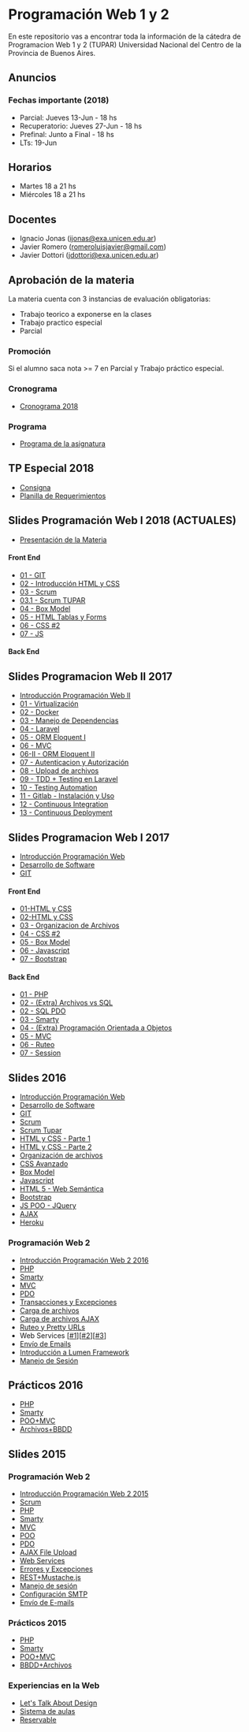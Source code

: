 # Programación Web 1 y 2
En este repositorio vas a encontrar toda la información de la cátedra de Programacion Web 1 y 2 (TUPAR) Universidad Nacional del Centro de la Provincia de Buenos Aires.

## Anuncios
<!-- Este Miercoles 29/05 hay clases de 18 a 21hs. -->

### Fechas importante (2018)
* Parcial: Jueves 13-Jun - 18 hs
* Recuperatorio: Jueves 27-Jun - 18 hs
* Prefinal: Junto a Final - 18 hs
* LTs: 19-Jun

## Horarios
<!-- Miercoles 15 a 21 hs -->
* Martes 18 a 21 hs
* Miércoles 18 a 21 hs

## Docentes
* Ignacio Jonas (ijonas@exa.unicen.edu.ar)
* Javier Romero (romeroluisjavier@gmail.com)
* Javier Dottori (jdottori@exa.unicen.edu.ar)
<!-- * Alejandro Perez (ajperez@exa.unicen.edu.ar) -->

## Aprobación de la materia
La materia cuenta con 3 instancias de evaluación obligatorias:
* Trabajo teorico a exponerse en la clases
* Trabajo practico especial
* Parcial

### Promoción
Si el alumno saca nota >= 7 en Parcial y Trabajo práctico especial.

### Cronograma
* [Cronograma 2018](https://docs.google.com/spreadsheets/d/1ZviNtp6AzbGxzBZnbIZeMvbUeQ7tKc9C1-GQaT2byyw/edit#gid=1599550174)

### Programa
* [Programa de la asignatura](https://docs.google.com/document/d/1030ceIjhUAepyUCnFzN4UsulLBfHWzth6tTaETYClQs/edit)

## TP Especial 2018
* [Consigna](https://docs.google.com/document/d/1sMe6Ggt04wwUxu1qLYBYw7oRvFVEH0nUP1VXBVUDrJs/edit#)
* [Planilla de Requerimientos](https://docs.google.com/spreadsheets/d/1of85_qe3xbDwydPyXj_9H2j4mGIBwH3W64U0dLXUqII/edit#gid=0)

## Slides Programación Web I 2018 (ACTUALES)
* [Presentación de la Materia](https://docs.google.com/presentation/d/1-_W6OyyXmzfOJuNVNeMPYK7--52ikIa0vq8gSq8lLHY/edit)
#### Front  End
* [01 - GIT](https://docs.google.com/presentation/d/1QlZzNpzZPkSFnWubZQPJ0QnN00RE033L1gjriDYgVmg/edit)
* [02 - Introducción HTML y CSS](https://docs.google.com/presentation/d/1pZjhsFZo0QUWlQW84PstRSqDkHTFQfIIVEZsNG3IZx4/edit)
* [03 - Scrum](https://docs.google.com/presentation/d/168CQeEuQpwH6mOQbgjdoKpSmEs7Gcfv_PedR-f-r8A0/edit)
* [03.1 - Scrum TUPAR](https://docs.google.com/presentation/d/1yQ-uWIBCTtJzVzXtR6iXsfT7lzhOnHlJXSwG5j424YE/edit?usp=drive_web&ouid=116455361529934824970)
* [04 - Box Model](https://docs.google.com/presentation/d/1Zg93Rr8b8cJnl7K1j8ksgt-xFC4HdB7utFW04jQOpmg/edit#slide=id.g34f4815cb9_0_429)
* [05 - HTML Tablas y Forms](https://docs.google.com/presentation/d/1NqLyuL07KZQ1GW4NsqAO3X9VG0CuAcpApepu_L0B5R4/edit)
* [06 - CSS #2](https://docs.google.com/presentation/d/1sbhFdQOaJ23i0N8loAabgajIt2LzyTT-7cW9aI_4lWs/edit#slide=id.p4)
* [07 - JS](https://docs.google.com/presentation/d/1IhKwbt0Kpaew7WW8Ah72enYRucX28B7Xff060_A7dHM/edit)

#### Back End

## Slides Programacion Web II 2017
* [Introducción Programación Web II](https://drive.google.com/open?id=1wmaU3IgLjkdChM_s5_5-V1i0zRyKkc3F3-m46yZl2vA)
* [01 - Virtualización](https://drive.google.com/open?id=1KGTZ0FI8Mc3GNs4xiiT7N-dAL_LioVYt8SeRgCIn27A)
* [02 - Docker](https://drive.google.com/open?id=1o5u15EBiM2qUEHEieZB0yD92Qpje27J5VEEClkFD8qw)
* [03 - Manejo de Dependencias](https://drive.google.com/open?id=1i9wQ7O3d9lfRoOeIEqpzga-SFlHkChZQErtKrVVwx34)
* [04 - Laravel](https://docs.google.com/presentation/d/1ADT1NZ6l4HBOKDx_5_8yx0zJAOFs8nYHwVHeM0MCvvk)
* [05 - ORM Eloquent I](https://docs.google.com/presentation/d/1RNDEKHfl_CZcoG8z5twPhl-94w8_LGjZ-O1DacWxuIk/edit?usp=sharing)
* [06 - MVC](https://docs.google.com/presentation/d/1jzN6x1tN9DvdmBIUWzjgkBy7Cv4zHCnjYS-UDqjg6Fo/edit?usp=sharing)
* [06-II - ORM Eloquent II](https://docs.google.com/presentation/d/1_z7LW3BDnEZtZiPBTHw0plJVKrfRcgPA1uY94SLy4n4/edit?usp=sharing)
* [07 - Autenticacion y Autorización](https://docs.google.com/presentation/d/1eocsOiuT7d2CLJsgi4VUphrZTNCXWuH_c-mwxmkpYy0/edit?usp=sharing)
* [08 - Upload de archivos](https://docs.google.com/presentation/d/1YR2yQZ2KBAyL9Q9xAs6kXmuNKHNd3HvD_n283uYQXdI/edit?usp=sharing)
* [09 - TDD + Testing en Laravel](https://docs.google.com/presentation/d/1j3eueKddcUPHqcMa-d1OJvcPd0xNtvyktdY4OeeoYdo/edit?usp=sharing)
* [10 - Testing Automation](https://drive.google.com/open?id=1_A4FxlWG4gRiIv-I5yzww0aY27-XwwznTzkIEwATlF0)
* [11 - Gitlab - Instalación y Uso](https://drive.google.com/open?id=13fSHqgfR-TjjzjIxiF9fThym2G_A9mNIlL3RQgNXHNU)
* [12 - Continuous Integration](https://drive.google.com/open?id=1pBTss3JrkOlw0pCtc55-d9knTHW848C_o9zHFQlcGRU)
* [13 - Continuous Deployment](https://drive.google.com/open?id=1r8mBFEpR5idM1NJCDsUExOA4nbI-NS50o9lJ2BUpW6g)

## Slides Programacion Web I 2017 
* [Introducción Programación Web](https://docs.google.com/presentation/d/1NtyZeoq4aq1qqtMNqqldJMj9Zd9sBRSnR8T4clTWhn0/edit?usp=sharing)
* [Desarrollo de Software](https://docs.google.com/presentation/d/1gHlzQp3ESZpokcJ8Ttc7xMY25lOtGz3Xp05EOzoWTds/edit?usp=sharing)
* [GIT](https://docs.google.com/presentation/d/1TlpINT7ldK7S1-6NGD_jWgz9Cyk14-Y7pZ8fMhmeqN8/edit?usp=sharing)
#### Front  End
* [01-HTML y CSS](https://docs.google.com/presentation/d/173c2yqqcDUV6ohGOshH03qxLfYfWjuTQrmD3XPyD3YQ/edit?usp=sharing)
* [02-HTML y CSS](https://docs.google.com/presentation/d/1vlyV5dXL-WctX4gWcbEdf8mg1lBwRJbl1xxJc8-aWH8/edit?usp=sharing)
* [03 - Organizacion de Archivos](https://docs.google.com/presentation/d/1X3yeNjrqHqN0auZSJHKVJrQj0wXX_X2wxXHq7DUI5ek/edit?usp=sharing)
* [04 - CSS #2](https://docs.google.com/presentation/d/1C8wdcpsUuQ_vOg6oGE2d7GuRWgX0LD4U85CMSybFQRs/edit?usp=sharing)
* [05 - Box Model](https://docs.google.com/presentation/d/1IizxGD1OP03tSWpg6o4qOjHLBi7XYn0Pw0XeJa6Zkcs/edit?usp=sharing)
* [06 - Javascript](https://docs.google.com/presentation/d/1xHIEI3E3fmmPSJQWk73QLGS-JrZ1NFcvIh_70dNihS0/edit?usp=sharing)
* [07 - Bootstrap](https://docs.google.com/presentation/d/1jrPcnr4QUo_6dY5CwQY1pn1KjxKPSmscEXikvkFjF6k/edit?usp=sharing)
#### Back End
* [01 - PHP](https://docs.google.com/presentation/d/1Jx0KjcOnYcS69eEmXMQK2TroLywExj_7kUA_qlSsqEE/edit?usp=sharing)
* [02 - (Extra) Archivos vs SQL](https://docs.google.com/presentation/d/1UlAJsf32y6ksviru38D3-PnAB1B0yBAUBnGVHCpVhVg/edit?usp=sharing)
* [02 - SQL PDO](https://docs.google.com/presentation/d/1Pt5QF_09Kpfhf0QqU_YWtn9iUhnkh8gVrfZCpZnqES8/edit?usp=sharing)
* [03 - Smarty](https://docs.google.com/presentation/d/1E0UPI0LotFb2YjKylRl3kz9eoUYX6w_JvrAsMMQtJmc/edit?usp=sharing)
* [04 - (Extra) Programación Orientada a Objetos](https://docs.google.com/presentation/d/1Hcx84wTmgFoTIaLs2CMub6EmAnk3d8G5F8n-UQJ_hdM/edit?usp=sharing)
* [05 - MVC](https://docs.google.com/presentation/d/1IYH9V72G1Sh-IonFN7miFLNqdCwdyWKbOd5VSbwNb2s/edit?usp=sharing)
* [06 - Ruteo](https://docs.google.com/presentation/d/1B5S6fvvDFMpQBwcTmFHY37HxPCf4-FQEPSghb2p9Z60/edit?usp=sharing)
* [07 - Session](https://docs.google.com/presentation/d/14NEarz7jlAFNPlXmQuiMvm6TIBbxR1kGLgC0hyN7-9k/edit?usp=sharing)

## Slides 2016
* [Introducción Programación Web](https://docs.google.com/presentation/d/1BCDlSrtvqB38A6m7EFNnn625h6o1jylXTj7moC_maDw/edit?usp=sharing)
* [Desarrollo de Software](https://docs.google.com/presentation/d/1zpP4rTugGcVpXnQci-afoeuXMS8-CxXgJdzuw8x9ahE/edit?usp=sharing)
* [GIT](https://docs.google.com/presentation/d/1KXAJ74SY1YNe7M-Df3yfMGG_8TFd7TZrcgKYrRKnsDM/edit?usp=sharing)
* [Scrum](https://docs.google.com/presentation/d/1IAjz5pBiIsr_dez3FHLPTZjfDPIvOnoyT2g1jhRqAD8/edit?usp=sharing)
* [Scrum Tupar](https://docs.google.com/presentation/d/1Sw7WZLKIKkGQS2qlnZVCLoa77DSCTdCYMYNdd2-Nht8/edit?usp=sharing)
* [HTML y CSS - Parte 1](https://docs.google.com/presentation/d/114Zyy2M_JE548VCvjghfRtUvCKyvEO5_G3DoLeHOB2E/edit?usp=sharing)
* [HTML y CSS - Parte 2](https://docs.google.com/presentation/d/1N1hbj-SxYok73Tgnh9CCbovyzKnoNER3sdXNFK0RmJw/edit?usp=sharing)
* [Organización de archivos](https://docs.google.com/presentation/d/12csc9ei5-v10bSrEcXijWj54fBFUXURhjmum55mwdZU/edit?usp=sharing)
* [CSS Avanzado](https://docs.google.com/presentation/d/1x5QQ-8u1aS8Dr31dMe4-AQ4hvmAsimoq-kDMC5X20wc/edit?usp=sharing)
* [Box Model](https://docs.google.com/presentation/d/1U-s-IJaHRsxQeAu2FD29kee0pFWq9Q-P_pT3haxljV0/edit?usp=sharing)
* [Javascript](https://docs.google.com/presentation/d/1BleyQpGHEYhD7LbARLmMsG_D_6rjgNkxy_qO3Opgi80/edit?usp=sharing)
* [HTML 5 - Web Semántica](https://docs.google.com/presentation/d/1r42h_6F8mOnNFiKz1RHAes-PuS6SYZrqx0TJxVRKp9c/edit?usp=sharing)
* [Bootstrap](https://docs.google.com/presentation/d/1kLhdRgDqZ1lX8MGvg-wX_SCnX4LH7MR6HsHwYpCeJ40/)
* [JS POO - JQuery](https://docs.google.com/presentation/d/1RUy_WI5xdT4ihhE4tiwFnpwSFmufEx9WkJA0rsHDXYI/edit?usp=sharing)
* [AJAX](https://docs.google.com/presentation/d/1dinzmpzOd-rrOaZtWwDvAxFTujiJESdtYa9GYSGaFq0/edit?usp=sharing)
* [Heroku](https://docs.google.com/presentation/d/1jJ9gRL8vezXE0jI2XJd8k3VzjyeYAVEzVBudsd57rAw/edit?usp=sharing)

### Programación Web 2
* [Introducción Programación Web 2 2016](https://drive.google.com/open?id=1UeoH4hC0_f2Nh2RoUYQ-fP-38y8Mj8vgF3Ab4zW1WA4)
* [PHP](https://docs.google.com/presentation/d/1-LRBm2UN7oIXl-bcacrD8witQva86HMyMRZNOXXmaDo/edit?usp=sharing)
* [Smarty](https://docs.google.com/presentation/d/1KVdkIOZmbNnJ0vhtEb-F1XJVSMO29tVati6gw7uoiWI/edit?usp=sharing)
* [MVC](https://docs.google.com/presentation/d/1eHqFovLe0HC5ckGLc82LZEgixFpUhcBpPsCT3cpl7Q8/edit?usp=sharing)
* [PDO](https://docs.google.com/presentation/d/1WKsmuVUfpc8NSENZej0rC613bn51UJeC8N5B7yfFHfg/edit?usp=sharing)
* [Transacciones y Excepciones](https://docs.google.com/presentation/d/18SwT0Un5XT5B0XvGRyRfjQcAZ3w_HmCLlNCadHoJ3gY/edit?usp=sharing)
* [Carga de archivos](https://docs.google.com/presentation/d/1mznGiEvZLuRVKdDI-5D43mv7aV3K18L4Qg1h3TAGmKs/edit?usp=sharing)
* [Carga de archivos AJAX](https://docs.google.com/presentation/d/1rwfRIhzBp5lJYlCc483J07jXyf-FSKVR-TNaqpoA51I/edit?usp=sharing)
* [Ruteo y Pretty URLs](https://docs.google.com/presentation/d/1suXrWQr6_HB5UoL1AQFK-skOR8ExCf5HNl-zDPHpGzg/edit?usp=sharing)
* Web Services [[#1](https://drive.google.com/open?id=1Na5FTEPCiHMDVnurKETOS_BvQyjqTUhBqbDNaRyyq2A)][[#2](https://drive.google.com/open?id=14YF2lVcNEiuVZPsOuZbCb9KFhQuFZAQD1vj50jDdqmM)][[#3](https://drive.google.com/open?id=1JSg4U_FKBAXdq5XZ5oqKoVgVlMWcaxeWUavhfd0zAhI)]
* [Envío de Emails](https://docs.google.com/presentation/d/1tkVc5OEuE1MzIMg00cRnmQLHD8Itzb-Q_h1dIrT46nU/edit?usp=sharing)
* [Introducción a Lumen Framework](https://docs.google.com/presentation/d/1SNkY0IxXc_Z6Up5qttfVeX6jH8K5Yf8xZXynS_1DJTY/edit?usp=sharing)
* [Manejo de Sesión](https://docs.google.com/presentation/d/1dUirIeNprJyG_X16SroMOekrwNXNKbGAc7AqiW9m7F4/edit?usp=sharing)

## Prácticos 2016
* [PHP](https://drive.google.com/open?id=1RExE53yiFo-Hxlg-AZGCSPyo6qZbthKl13SEXb-Scy8)
* [Smarty](https://drive.google.com/open?id=1GlxZghJu11tMGMNxLwmXaKTjE0OImgEU6s7apIA4M-w)
* [POO+MVC](https://docs.google.com/document/d/1xOAhh6AOeydciYrhN6PvAH8EvCUPLZakW68DEH7CBq4/edit?usp=sharing)
* [Archivos+BBDD](https://docs.google.com/document/d/1EANUkNg9zEY7uCNU3z4PJLDUdyBFtcJC8lUhj0CpEZs/edit?usp=sharing)

## Slides 2015
<!-- * [Introducción Programación Web 1 2015](https://docs.google.com/presentation/d/1IoWRBgCJlauoFulLvgk6TOkJuj9IPf2R4OqKhMukbTs/edit?usp=sharing) -->

### Programación Web 2
* [Introducción Programación Web 2 2015](https://docs.google.com/presentation/d/1FhG1XJEn2cVvAaTSwhxDHgwGLRZTYy0dwhPp5MzI0QA/edit?usp=sharing)
* [Scrum](https://docs.google.com/presentation/d/1-3PPFV0EzvLyZraIRJTON_ickYQTtuWFbeJQ2vdwbNk/edit?usp=sharing)
* [PHP](https://docs.google.com/presentation/d/1Osbnpgl7epXRDNwkHf0GQHuITovpWPq_tIFIvLFqN2E/edit?usp=sharing)
* [Smarty](https://docs.google.com/presentation/d/1yjHvy7mRRBZTEpWXhhFuEJbnQC8fyWVfaE1ihUGOOQQ/edit?usp=sharing)
* [MVC](https://docs.google.com/presentation/d/1m6-AJU8GnRzXMteUiGcnNjrgljsYFZYlNYpk24mQ7U0/edit?usp=sharing)
* [POO](https://docs.google.com/presentation/d/1LY5uw8-s0osB6vWaQT-kOwNpz8NaqXQZE0IajRHPrQg/edit?usp=sharing)
* [PDO](https://docs.google.com/presentation/d/11JTlRmmErrBGRpK0bKEl5o86_J5OhYkcnTin41tT7H4/edit?usp=sharing)
* [AJAX File Upload](https://docs.google.com/presentation/d/101Dw6Lvd3hMYBRX7At3kNH8Mrq4TfBxSH1TkQRaCJaE/edit?usp=sharing)
* [Web Services](https://drive.google.com/open?id=1fcCwSatIvB-FFtutKljOdzx5Db3-Z6hLFnDDSG67uJ0)
* [Errores y Excepciones](https://docs.google.com/presentation/d/1G1Pi0lT53kd50aG4Zd7T1WtD55Z2SJvjioQy0a7_Isw/edit?usp=sharing)
* [REST+Mustache.js](https://docs.google.com/presentation/d/1HGceGKTWzV0Io0rKGLi1J4LRFKnQbEqJxYtnY4bDShc/edit?usp=sharing)
* [Manejo de sesión](https://docs.google.com/presentation/d/16RRyCFezX12THpA8JttZJ90GkehSGegSNtlX-88TizY/edit?usp=sharing)
* [Configuración SMTP](https://drive.google.com/open?id=1BaNA87r5ZYpCpwtXCJfejt87kbk6QF8sZxPoaUksevk)
* [Envío de E-mails](https://drive.google.com/open?id=1qy_3dvVHyEQFhalE4Bhp48vEKl_079cX5qXpGGkZ2x0)

### Prácticos 2015
* [PHP](https://docs.google.com/document/d/1MCimJTQUSohmHGKQhkd8ldl4DfP4aSC2C-RK7kbsUvo/edit?usp=sharing)
* [Smarty](https://docs.google.com/document/d/1k7uZRS9Tiof7_hM8ghrZ9jSa2tCcJ-M-LEY2ID_UMVU/edit?usp=sharing)
* [POO+MVC](https://docs.google.com/document/d/1LqE-G_P1arr8-Ml8BdWUh5KNES2HtaVDs2DEf3_av0k/edit?usp=sharing)
* [BBDD+Archivos](https://docs.google.com/document/d/1cDCf0qRyy6MOJMa4NJ767Df_V5i0XixjwIW-xroVVss/edit?usp=sharing)

<!-- ### LTs
* [TODAS](https://drive.google.com/open?id=0B8_RX_ckttbrVUJhajI2SC1VaGM)
 -->

### Experiencias en la Web
* [Let's Talk About Design](https://drive.google.com/file/d/0B3DK5GiNKPN_RVltd2NjSWF4Q28/view?usp=sharing)
* [Sistema de aulas](https://drive.google.com/file/d/0B8_RX_ckttbrcjZjdmFXOUVRUGNsRXZKNTY1MloyQ0phUDdV/view?usp=sharing)
* [Reservable](https://drive.google.com/file/d/0B3DK5GiNKPN_RC15eTEzS1JrTVE/view?usp=sharing)
